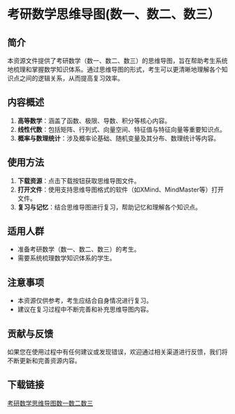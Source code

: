 # 考研数学思维导图(数一、数二、数三）

## 简介
本资源文件提供了考研数学（数一、数二、数三）的思维导图，旨在帮助考生系统地梳理和掌握数学知识体系。通过思维导图的形式，考生可以更清晰地理解各个知识点之间的逻辑关系，从而提高复习效率。

## 内容概述
1. **高等数学**：涵盖了函数、极限、导数、积分等核心内容。
2. **线性代数**：包括矩阵、行列式、向量空间、特征值与特征向量等重要知识点。
3. **概率与数理统计**：涉及概率论基础、随机变量及其分布、数理统计等内容。

## 使用方法
1. **下载资源**：点击下载按钮获取思维导图文件。
2. **打开文件**：使用支持思维导图格式的软件（如XMind、MindMaster等）打开文件。
3. **复习与记忆**：结合思维导图进行复习，帮助记忆和理解各个知识点。

## 适用人群
- 准备考研数学（数一、数二、数三）的考生。
- 需要系统梳理数学知识体系的学生。

## 注意事项
- 本资源仅供参考，考生应结合自身情况进行复习。
- 建议在复习过程中不断完善和补充思维导图内容。

## 贡献与反馈
如果您在使用过程中有任何建议或发现错误，欢迎通过相关渠道进行反馈，我们将不断更新和完善资源内容。

## 下载链接

[考研数学思维导图数一数二数三](https://pan.quark.cn/s/09123c620c43)